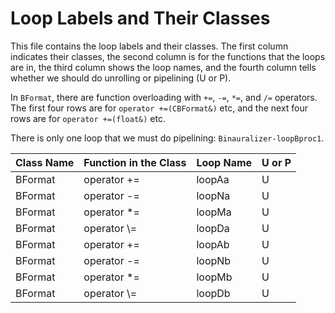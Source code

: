 # Loop Labels and Their Classes

This file contains the loop labels and their classes. The first column indicates their classes, the second column is for the functions that the loops are in, the third column shows the loop names, and the fourth column tells whether we should do unrolling or pipelining (U or P).

In `BFormat`, there are function overloading with `+=`, `-=`, `*=`, and `/=` operators. The first four rows are for `operator +=(CBFormat&)` etc, and the next four rows are for `operator +=(float&)` etc.

There is only one loop that we must do pipelining: `Binauralizer-loopBproc1`.

| Class Name | Function in the Class | Loop Name | U or P |
|------------|-----------------------|-----------|-------------------------|
| BFormat | operator += | loopAa | U |
| BFormat | operator -= | loopNa | U |
| BFormat | operator \*=| loopMa | U |
| BFormat | operator \\=| loopDa | U |
| BFormat | operator += | loopAb | U |
| BFormat | operator -= | loopNb | U |
| BFormat | operator \*=| loopMb | U |
| BFormat | operator \\=| loopDb | U |

